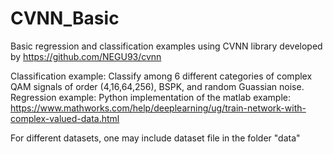 # CVNN_Basic
Basic regression and classification examples using CVNN library developed by https://github.com/NEGU93/cvnn

Classification example: Classify among 6 different categories of complex QAM signals of order (4,16,64,256), BSPK, and random Guassian noise.
Regression example: Python implementation of the matlab example:   https://www.mathworks.com/help/deeplearning/ug/train-network-with-complex-valued-data.html

For different datasets, one may include dataset file in the folder "data"

